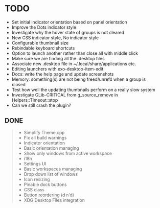 # TODO

+ Set initial indicator orientation based on panel orientation
+ Improve the Dots indicator style
+ Investigate why the hover state of groups is not cleared
+ New CSS indicator style, No indicator style
+ Configurable thumbnail size
+ Rebindable keyboard shortcuts
+ Option to launch another rather than close all with middle click
+ Make sure we are finding all the .desktop files
+ Associate new .desktop file in ~/.local/share/applications etc.
+ Editing launchers with exo-desktop-item-edit
+ Docs: write the help page and update screenshots
+ Memory: something(s) are not being freed/unrefd when a group is closed
+ Test how well the updating thumbnails perform on a really slow system
+ Investigate GLib-CRITICAL from g_source_remove in Helpers::Timeout::stop
+ Can we still crash the plugin?

## DONE

> + Simplify Theme.cpp
> + Fix all build warnings
> + Indicator orientation
> + Basic orientation managing
> + Show only windows from active workspace
> + i18n
> + Settings UI
> + Basic workspaces managing
> + Drop down list of windows
> + Icon resizing
> + Pinable dock buttons
> + CSS class
> + Button reordering (d n'd)
> + XDG Desktop Files integration
